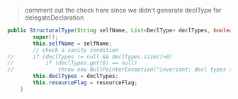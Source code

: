 
> comment out the check here since we didn't generate declType for delegateDeclaration
```java
public StructuralType(String selfName, List<DeclType> declTypes, boolean resourceFlag) {
		super();
		this.selfName = selfName;
		// check a sanity condition
//		if (declTypes != null && declTypes.size()>0)
//			if (declTypes.get(0) == null)
//				throw new NullPointerException("invariant: decl types should not be null");
		this.declTypes = declTypes;
		this.resourceFlag = resourceFlag;
	}
```
